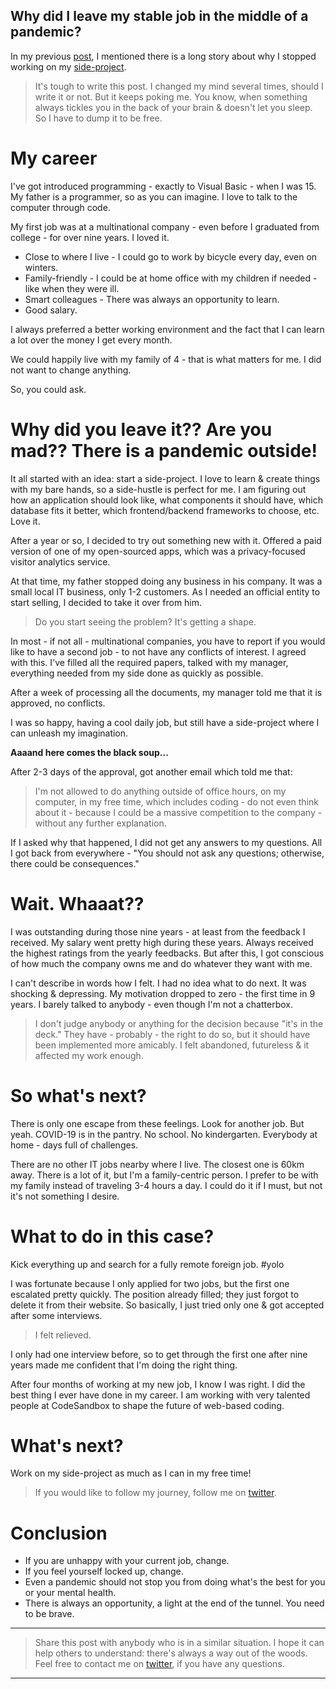 ## Why did I leave my stable job in the middle of a pandemic?

In my previous [post](https://andrasbacsai.com/reboot-my-side-project), I mentioned there is a long story about why I stopped working on my [side-project](https://coollabs.io).

> It's tough to write this post. I changed my mind several times, should I write it or not. But it keeps poking me. You know, when something always tickles you in the back of your brain & doesn't let you sleep. So I have to dump it to be free.

# My career
I've got introduced programming - exactly to Visual Basic - when I was 15. My father is a programmer, so as you can imagine. I love to talk to the computer through code.

My first job was at a multinational company - even before I graduated from college - for over nine years. I loved it.

- Close to where I live - I could go to work by bicycle every day, even on winters.
- Family-friendly - I could be at home office with my children if needed - like when they were ill.
- Smart colleagues - There was always an opportunity to learn. 
- Good salary.

I always preferred a better working environment and the fact that I can learn a lot over the money I get every month. 

We could happily live with my family of 4 - that is what matters for me. I did not want to change anything.

So, you could ask.

# Why did you leave it?? Are you mad?? There is a pandemic outside!

It all started with an idea: start a side-project. I love to learn & create things with my bare hands, so a side-hustle is perfect for me. I am figuring out how an application should look like, what components it should have, which database fits it better, which frontend/backend frameworks to choose, etc. Love it.

After a year or so, I decided to try out something new with it. Offered a paid version of one of my open-sourced apps, which was a privacy-focused visitor analytics service. 

At that time, my father stopped doing any business in his company. It was a small local IT business, only 1-2 customers. As I needed an official entity to start selling, I decided to take it over from him.

> Do you start seeing the problem? It's getting a shape.

In most - if not all - multinational companies, you have to report if you would like to have a second job - to not have any conflicts of interest. I agreed with this. I've filled all the required papers, talked with my manager, everything needed from my side done as quickly as possible.

After a week of processing all the documents, my manager told me that it is approved, no conflicts.

I was so happy, having a cool daily job, but still have a side-project where I can unleash my imagination.

**Aaaand here comes the black soup...**

After 2-3 days of the approval, got another email which told me that:

> I'm not allowed to do anything outside of office hours, on my computer, in my free time, which includes coding - do not even think about it - because I could be a massive competition to the company - without any further explanation.

If I asked why that happened,  I did not get any answers to my questions. All I got back from everywhere - "You should not ask any questions; otherwise, there could be consequences."

# Wait. Whaaat??

I was outstanding during those nine years - at least from the feedback I received. My salary went pretty high during these years. Always received the highest ratings from the yearly feedbacks. But after this, I got conscious of how much the company owns me and do whatever they want with me.

I can't describe in words how I felt. I had no idea what to do next. It was shocking & depressing. My motivation dropped to zero - the first time in 9 years. I barely talked to anybody - even though I'm not a chatterbox.

> I don't judge anybody or anything for the decision because "it's in the deck." They have - probably - the right to do so, but it should have been implemented more amicably. I felt abandoned, futureless & it affected my work enough.

# So what's next? 

There is only one escape from these feelings. Look for another job. But yeah. COVID-19 is in the pantry. No school. No kindergarten. Everybody at home - days full of challenges.

There are no other IT jobs nearby where I live. The closest one is 60km away. There is a lot of it, but I'm a family-centric person. I prefer to be with my family instead of traveling 3-4 hours a day. I could do it if I must, but not it's not something I desire.

# What to do in this case?

Kick everything up and search for a fully remote foreign job. #yolo

I was fortunate because I only applied for two jobs, but the first one escalated pretty quickly. The position already filled; they just forgot to delete it from their website. So basically, I just tried only one & got accepted after some interviews. 

>I felt relieved.

 I only had one interview before, so to get through the first one after nine years made me confident that I'm doing the right thing.

After four months of working at my new job, I know I was right. I did the best thing I ever have done in my career.
I am working with very talented people at CodeSandbox to shape the future of web-based coding.

# What's next?

Work on my side-project as much as I can in my free time! 
> If you would like to follow my journey, follow me on [twitter](https://twitter.com/andrasbacsai).

# Conclusion

- If you are unhappy with your current job, change.
- If you feel yourself locked up, change.
- Even a pandemic should not stop you from doing what's the best for you or your mental health.
- There is always an opportunity, a light at the end of the tunnel. You need to be brave.

---

>  Share this post with anybody who is in a similar situation. I hope it can help others to understand: there's always a way out of the woods. Feel free to contact me on [twitter](https://twitter.com/andrasbacsai), if you have any questions.

---